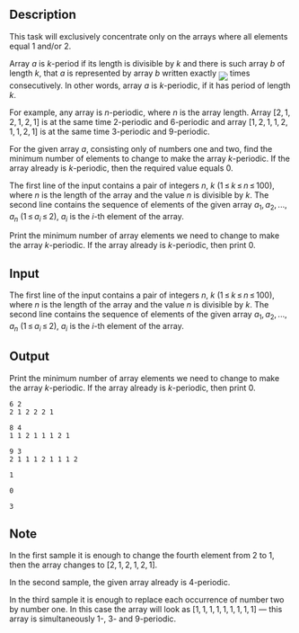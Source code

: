 ## Description

<div><p>This task will exclusively concentrate only on the arrays where all elements equal 1 and/or 2.</p><p>Array <span class="tex-span"><i>a</i></span> is <span class="tex-span"><i>k</i></span>-period if its length is divisible by <span class="tex-span"><i>k</i></span> and there is such array <span class="tex-span"><i>b</i></span> of length <span class="tex-span"><i>k</i></span>, that <span class="tex-span"><i>a</i></span> is represented by array <span class="tex-span"><i>b</i></span> written exactly <img align="middle" class="tex-formula" src="file://VNfU2DJI.png" style="max-width: 100.0%;max-height: 100.0%;"> times consecutively. In other words, array <span class="tex-span"><i>a</i></span> is <span class="tex-span"><i>k</i></span>-periodic, if it has period of length <span class="tex-span"><i>k</i></span>.</p><p>For example, any array is <span class="tex-span"><i>n</i></span>-periodic, where <span class="tex-span"><i>n</i></span> is the array length. Array <span class="tex-span">[2, 1, 2, 1, 2, 1]</span> is at the same time 2-periodic and 6-periodic and array <span class="tex-span">[1, 2, 1, 1, 2, 1, 1, 2, 1]</span> is at the same time 3-periodic and 9-periodic.</p><p>For the given array <span class="tex-span"><i>a</i></span>, consisting only of numbers one and two, find the minimum number of elements to change to make the array <span class="tex-span"><i>k</i></span>-periodic. If the array already is <span class="tex-span"><i>k</i></span>-periodic, then the required value equals <span class="tex-span">0</span>.</p></div><div class="input-specification"><p>The first line of the input contains a pair of integers <span class="tex-span"><i>n</i></span>, <span class="tex-span"><i>k</i></span> (<span class="tex-span">1 ≤ <i>k</i> ≤ <i>n</i> ≤ 100)</span>, where <span class="tex-span"><i>n</i></span> is the length of the array and the value <span class="tex-span"><i>n</i></span> is divisible by <span class="tex-span"><i>k</i></span>. The second line contains the sequence of elements of the given array <span class="tex-span"><i>a</i><sub class="lower-index">1</sub>, <i>a</i><sub class="lower-index">2</sub>, ..., <i>a</i><sub class="lower-index"><i>n</i></sub></span> (<span class="tex-span">1 ≤ <i>a</i><sub class="lower-index"><i>i</i></sub> ≤ 2</span>), <span class="tex-span"><i>a</i><sub class="lower-index"><i>i</i></sub></span> is the <span class="tex-span"><i>i</i></span>-th element of the array.</p></div><div class="output-specification"><p>Print the minimum number of array elements we need to change to make the array <span class="tex-span"><i>k</i></span>-periodic. If the array already is <span class="tex-span"><i>k</i></span>-periodic, then print <span class="tex-font-style-tt">0</span>.</p></div>

## Input

<p>The first line of the input contains a pair of integers <span class="tex-span"><i>n</i></span>, <span class="tex-span"><i>k</i></span> (<span class="tex-span">1 ≤ <i>k</i> ≤ <i>n</i> ≤ 100)</span>, where <span class="tex-span"><i>n</i></span> is the length of the array and the value <span class="tex-span"><i>n</i></span> is divisible by <span class="tex-span"><i>k</i></span>. The second line contains the sequence of elements of the given array <span class="tex-span"><i>a</i><sub class="lower-index">1</sub>, <i>a</i><sub class="lower-index">2</sub>, ..., <i>a</i><sub class="lower-index"><i>n</i></sub></span> (<span class="tex-span">1 ≤ <i>a</i><sub class="lower-index"><i>i</i></sub> ≤ 2</span>), <span class="tex-span"><i>a</i><sub class="lower-index"><i>i</i></sub></span> is the <span class="tex-span"><i>i</i></span>-th element of the array.</p>

## Output

<p>Print the minimum number of array elements we need to change to make the array <span class="tex-span"><i>k</i></span>-periodic. If the array already is <span class="tex-span"><i>k</i></span>-periodic, then print <span class="tex-font-style-tt">0</span>.</p>





```input1
6 2
2 1 2 2 2 1

```




```input2
8 4
1 1 2 1 1 1 2 1

```




```input3
9 3
2 1 1 1 2 1 1 1 2

```




```output1
1

```




```output2
0

```




```output3
3

```



## Note

<p>In the first sample it is enough to change the fourth element from <span class="tex-font-style-tt">2</span> to <span class="tex-font-style-tt">1</span>, then the array changes to <span class="tex-span">[2, 1, 2, 1, 2, 1]</span>.</p><p>In the second sample, the given array already is 4-periodic.</p><p>In the third sample it is enough to replace each occurrence of number two by number one. In this case the array will look as <span class="tex-span">[1, 1, 1, 1, 1, 1, 1, 1, 1]</span> — this array is simultaneously 1-, 3- and 9-periodic.</p>

